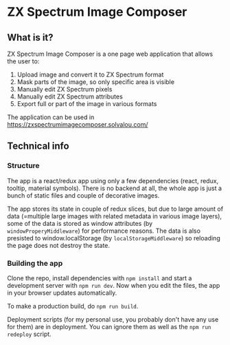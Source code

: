 # ZX Spectrum Image Composer

## What is it?
ZX Spectrum Image Composer is a one page web application that allows the user to:
1. Upload image and convert it to ZX Spectrum format
2. Mask parts of the image, so only specific area is visible
3. Manually edit ZX Spectrum pixels
4. Manually edit ZX Spectrum attributes
5. Export full or part of the image in various formats

The application can be used in https://zxspectrumimagecomposer.solvalou.com/

## Technical info

### Structure

The app is a react/redux app using only a few dependencies (react, redux, tooltip, material symbols). There is no backend at all, the whole app is just a bunch of static files and couple of decorative images.

The app stores its state in couple of redux slices, but due to large amount of data (=multiple large images with related metadata in various image layers), some of the data is stored as window attributes (by `windowProperyMiddleware`) for performance reasons. The data is also presisted to window.localStorage (by `localStorageMiddleware`) so reloading the page does not destroy the state.

### Building the app

Clone the repo, install dependencies with `npm install` and start a development server with `npm run dev`. Now when you edit the files, the app in your browser updates automatically.

To make a production build, do `npm run build`.

Deployment scripts (for my personal use, you probably don't have any use for them) are in deployment. You can ignore them as well as the `npm run redeploy` script.
